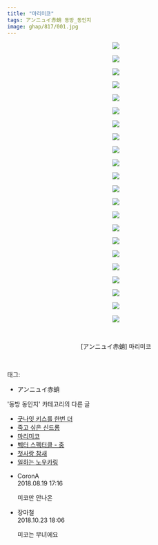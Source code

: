 ```yaml
---
title: "마리미코"
tags: アンニュイ赤蛸 동방_동인지
image: ghap/817/001.jpg
---
```

<div class="article">
<p style="text-align: center; clear: none; float: none;"><img src="{{ site.nasurl }}/ghap/817/001.jpg"/></p>
<p style="text-align: center; clear: none; float: none;"><img src="{{ site.nasurl }}/ghap/817/002.jpg"/></p>
<p style="text-align: center; clear: none; float: none;"><img src="{{ site.nasurl }}/ghap/817/003.jpg"/></p>
<p style="text-align: center; clear: none; float: none;"><img src="{{ site.nasurl }}/ghap/817/004.jpg"/></p>
<p style="text-align: center; clear: none; float: none;"><img src="{{ site.nasurl }}/ghap/817/005.jpg"/></p>
<p style="text-align: center; clear: none; float: none;"><img src="{{ site.nasurl }}/ghap/817/006.jpg"/></p>
<p style="text-align: center; clear: none; float: none;"><img src="{{ site.nasurl }}/ghap/817/007.jpg"/></p>
<p style="text-align: center; clear: none; float: none;"><img src="{{ site.nasurl }}/ghap/817/008.jpg"/></p>
<p style="text-align: center; clear: none; float: none;"><img src="{{ site.nasurl }}/ghap/817/009.jpg"/></p>
<p style="text-align: center; clear: none; float: none;"><img src="{{ site.nasurl }}/ghap/817/010.jpg"/></p>
<p style="text-align: center; clear: none; float: none;"><img src="{{ site.nasurl }}/ghap/817/011.jpg"/></p>
<p style="text-align: center; clear: none; float: none;"><img src="{{ site.nasurl }}/ghap/817/012.jpg"/></p>
<p style="text-align: center; clear: none; float: none;"><img src="{{ site.nasurl }}/ghap/817/013.jpg"/></p>
<p style="text-align: center; clear: none; float: none;"><img src="{{ site.nasurl }}/ghap/817/014.jpg"/></p>
<p style="text-align: center; clear: none; float: none;"><img src="{{ site.nasurl }}/ghap/817/015.jpg"/></p>
<p style="text-align: center; clear: none; float: none;"><img src="{{ site.nasurl }}/ghap/817/016.jpg"/></p>
<p style="text-align: center; clear: none; float: none;"><img src="{{ site.nasurl }}/ghap/817/017.jpg"/></p>
<p style="text-align: center; clear: none; float: none;"><img src="{{ site.nasurl }}/ghap/817/018.jpg"/></p>
<p style="text-align: center; clear: none; float: none;"><img src="{{ site.nasurl }}/ghap/817/019.jpg"/></p>
<p style="text-align: center; clear: none; float: none;"><img src="{{ site.nasurl }}/ghap/817/020.jpg"/></p>
<p style="text-align: center; clear: none; float: none;"><img src="{{ site.nasurl }}/ghap/817/021.jpg"/></p>
<p style="text-align: center; clear: none; float: none;"><img src="{{ site.nasurl }}/ghap/817/022.jpg"/></p>
<p style="text-align: center; clear: none; float: none;"><br/></p>
<p style="text-align: center; clear: none; float: none;">[アンニュイ赤蛸] 마리미코</p>
<p><br/></p>
</div><div class="tagTrail">
<p>태그: </p>
<ul>
<li>アンニュイ赤蛸</li>
</ul>
</div><div class="another">
<p>'동방 동인지' 카테고리의 다른 글</p>
<ul>
<li><a href="/2016-07-10-ghap_819">굿나잇 키스를 한번 더</a></li>
<li><a href="/2016-07-10-ghap_818">죽고 싶은 신드롬</a></li>
<li><a href="/2016-07-10-ghap_817">마리미코</a></li>
<li><a href="/2016-07-10-ghap_816">벡터 스펙터클 - 중</a></li>
<li><a href="/2016-07-10-ghap_815">첫사랑 참새</a></li>
<li><a href="/2016-07-10-ghap_813">일하는 노우카링</a></li>
</ul>
</div><div class="cb_module cb_fluid">
<div class="cb_wrt cb_profile">
<div class="comment">
<ul>
<li class="cb_thumb_off" id="comment15312115">
<div class="cb_comment_area">
<div class="cb_info_area">
<div class="cb_section">
<span class="cb_nick_name">CoronA</span>
</div>
<div class="cb_section">
<span class="cb_date">2018.08.19 17:16 </span>
</div>
</div>
<div class="cb_dsc_comment">
<p class="cb_dsc">
											미코만 안나온
										</p>
</div>
</div></li>
<li class="cb_thumb_off" id="comment15360815">
<div class="cb_comment_area">
<div class="cb_info_area">
<div class="cb_section">
<span class="cb_nick_name">장마철</span>
</div>
<div class="cb_section">
<span class="cb_date">2018.10.23 18:06 </span>
</div>
</div>
<div class="cb_dsc_comment">
<p class="cb_dsc">
											미코는 무녀에요
										</p>
</div>
</div></li>
</ul>
</div>
</div><!-- commentList close -->
</div>